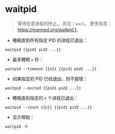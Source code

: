 # waitpid

> 等待任意进程的终止。
> 另见：`wait`。
> 更多信息：<https://manned.org/waitpid.1>。

- 睡眠直到所有指定 PID 的进程已退出：

`waitpid {{pid1 pid2 ...}}`

- 最多睡眠 `n` 秒：

`waitpid --timeout {{n}} {{pid1 pid2 ...}}`

- 如果指定的 PID 已经退出，则不报错：

`waitpid --exited {{pid1 pid2 ...}}`

- 睡眠直到指定的 `n` 个进程已退出：

`waitpid --count {{n}} {{pid1 pid2 ...}}`

- 显示帮助：

`waitpid -h`